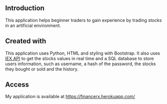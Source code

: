 ## Introduction
This application helps beginner traders to gain experience by trading stocks in an artificial environment.

## Created with
This application uses Python, HTML and styling with Bootstrap. It also uses [IEX API](https://iexcloud.io/) to get the stocks values in real time and a SQL database to store users information, such as username, a hash of the password, the stocks they bought or sold and the history.

## Access
My application is available at https://financerx.herokuapp.com/
